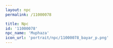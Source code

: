```yaml
---
layout: npc
permalink: /11000078

title: Npc
id: '11000078'
npc_name: 'Muphaza'
icon_url: 'portrait/npc/11000078_bayar_p.png'
---
```

